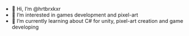 - 👋 Hi, I’m @hrtbrxkxr
- 👀 I’m interested in games development and pixel-art
- 🌱 I’m currently learning about C# for unity, pixel-art creation and game developing

<!---
hrtbrxkxr/hrtbrxkxr is a ✨ special ✨ repository because its `README.md` (this file) appears on your GitHub profile.
You can click the Preview link to take a look at your changes.
--->
